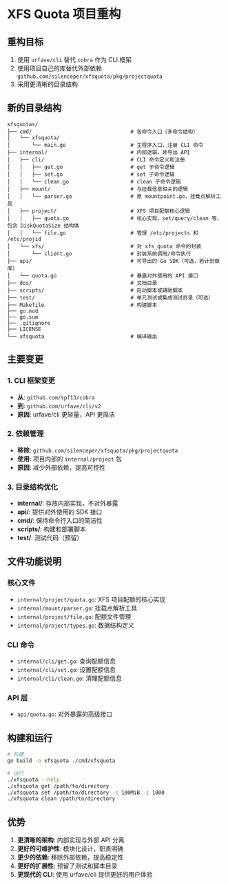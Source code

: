 # XFS Quota 项目重构

## 重构目标

1. 使用 `urfave/cli` 替代 `cobra` 作为 CLI 框架
2. 使用项目自己的库替代外部依赖 `github.com/silenceper/xfsquota/pkg/projectquota`
3. 采用更清晰的目录结构

## 新的目录结构

```
xfsquotas/
├── cmd/                                # 各命令入口（多命令结构）
│   └── xfsquota/
│       └── main.go                     # 主程序入口，注册 CLI 命令
├── internal/                           # 内部逻辑，非导出 API
│   ├── cli/                            # CLI 命令定义和注册
│   │   ├── get.go                      # get 子命令逻辑
│   │   ├── set.go                      # set 子命令逻辑
│   │   └── clean.go                    # clean 子命令逻辑
│   ├── mount/                          # 与挂载信息相关的逻辑
│   │   └── parser.go                   # 原 mountpoint.go，挂载点解析工具
│   ├── project/                        # XFS 项目配额核心逻辑
│   │   ├── quota.go                    # 核心实现，set/query/clean 等，包含 DiskQuotaSize 结构体
│   │   └── file.go                     # 管理 /etc/projects 和 /etc/projid
│   └── xfs/                            # 对 xfs_quota 命令的封装
│       └── client.go                   # 封装系统调用/命令执行
├── api/                                # 可导出的 Go SDK（可选，若计划做库）
│   └── quota.go                        # 暴露对外使用的 API 接口
├── dos/                                # 文档目录
├── scripts/                            # 启动脚本或辅助脚本
├── test/                               # 单元测试或集成测试目录（可选）
├── Makefile                            # 构建脚本
├── go.mod
├── go.sum
├── .gitignore
├── LICENSE
└── xfsquota                            # 编译输出
```

## 主要变更

### 1. CLI 框架变更
- **从**: `github.com/spf13/cobra`
- **到**: `github.com/urfave/cli/v2`
- **原因**: urfave/cli 更轻量，API 更简洁

### 2. 依赖管理
- **移除**: `github.com/silenceper/xfsquota/pkg/projectquota`
- **使用**: 项目内部的 `internal/project` 包
- **原因**: 减少外部依赖，提高可控性

### 3. 目录结构优化
- **internal/**: 存放内部实现，不对外暴露
- **api/**: 提供对外使用的 SDK 接口
- **cmd/**: 保持命令行入口的简洁性
- **scripts/**: 构建和部署脚本
- **test/**: 测试代码（预留）

## 文件功能说明

### 核心文件
- `internal/project/quota.go`: XFS 项目配额的核心实现
- `internal/mount/parser.go`: 挂载点解析工具
- `internal/project/file.go`: 配额文件管理
- `internal/project/types.go`: 数据结构定义

### CLI 命令
- `internal/cli/get.go`: 查询配额信息
- `internal/cli/set.go`: 设置配额信息
- `internal/cli/clean.go`: 清理配额信息

### API 层
- `api/quota.go`: 对外暴露的高级接口

## 构建和运行

```bash
# 构建
go build -o xfsquota ./cmd/xfsquota

# 运行
./xfsquota --help
./xfsquota get /path/to/directory
./xfsquota set /path/to/directory -s 100MiB -i 1000
./xfsquota clean /path/to/directory
```

## 优势

1. **更清晰的架构**: 内部实现与外部 API 分离
2. **更好的可维护性**: 模块化设计，职责明确
3. **更少的依赖**: 移除外部依赖，提高稳定性
4. **更好的扩展性**: 预留了测试和脚本目录
5. **更现代的 CLI**: 使用 urfave/cli 提供更好的用户体验
